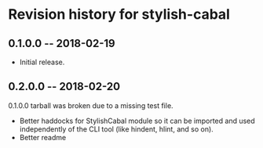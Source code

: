 # Revision history for stylish-cabal

## 0.1.0.0  -- 2018-02-19

* Initial release.

## 0.2.0.0 -- 2018-02-20

0.1.0.0 tarball was broken due to a missing test file.

* Better haddocks for StylishCabal module so it can be imported and used independently of
  the CLI tool (like hindent, hlint, and so on).
* Better readme
